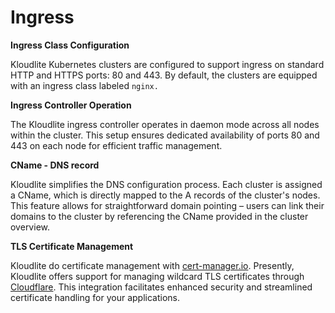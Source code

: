 # Ingress

**Ingress Class Configuration**

Kloudlite Kubernetes clusters are configured to support ingress on standard HTTP and HTTPS ports: 80 and 443. By default, the clusters are equipped with an ingress class labeled `nginx.`

**Ingress Controller Operation**

The Kloudlite ingress controller operates in daemon mode across all nodes within the cluster. This setup ensures dedicated availability of ports 80 and 443 on each node for efficient traffic management.

**CName - DNS record**

Kloudlite simplifies the DNS configuration process. Each cluster is assigned a CName, which is directly mapped to the A records of the cluster's nodes. This feature allows for straightforward domain pointing – users can link their domains to the cluster by referencing the CName provided in the cluster overview.

**TLS Certificate Management**

Kloudlite do certificate management with [cert-manager.io](https://cert-manager.io/). Presently, Kloudlite offers support for managing wildcard TLS certificates through [Cloudflare](https://www.cloudflare.com/). This integration facilitates enhanced security and streamlined certificate handling for your applications.
